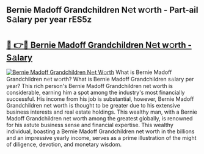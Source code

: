 ## Bernie Madoff Grandchildren N𝚎t w𝚘rth - Part-aiI S𝚊lary per year rES5z

# <h2><a href="http://gc3aqp.nevu.top/?p=Bernie+Madoff+Grandchildren">🔗 👉🔴 Bernie Madoff Grandchildren N𝚎t w𝚘rth - S𝚊lary</a></h2>

[![Bernie Madoff Grandchildren N𝚎t W𝚘rth](https://i.imgur.com/Oavwk0R.jpeg)](http://gc3aqp.nevu.top/?p=Bernie+Madoff+Grandchildren)
What is Bernie Madoff Grandchildren n𝚎t w𝚘rth? What is Bernie Madoff Grandchildren s𝚊lary per year?
This rich person's Bernie Madoff Grandchildren net worth is considerable, earning him a spot among the industry's most financially successful. His income from his job is substantial, however, Bernie Madoff Grandchildren net worth is thought to be greater due to his extensive business interests and real estate holdings. This wealthy man, with a Bernie Madoff Grandchildren net worth among the greatest globally, is renowned for his astute business sense and financial expertise. This wealthy individual, boasting a Bernie Madoff Grandchildren net worth in the billions and an impressive yearly income, serves as a prime illustration of the might of diligence, devotion, and monetary wisdom.
